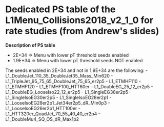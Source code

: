 # Dedicated PS table of the L1Menu_Collisions2018_v2_1_0 for rate studies (from Andrew's slides)

**Description of PS table**

* 2E+34 => Menu with lower pT threshold seeds enabled
* 1.9E+34 => Menu with lower pT threshold seeds NOT enabled

The seeds enabled in 2E+34 and not in 1.9E+34 are the following:
    - L1_DoubleJet_110_35_DoubleJet35_Mass_Min620
    - L1_TripleJet_95_75_65_DoubleJet_75_65_er2p5
    - L1_ETMHF110 
    - L1_ETMHF120 
    - L1_ETMHF100_HTT60er
    - L1_DoubleEG_25_12_er2p5 
    - L1_DoubleEG_LooseIso22_12_er2p5
    - L1_SingleEG38er2p5
    - L1_SingleIsoEG30er2p5
    - L1_SingleIsoEG28er2p1
    - L1_LooseIsoEG28er2p1_Jet34er2p5_dR_Min0p3
    - L1_LooseIsoEG26er2p1_HTT100er
    - L1_HTT320er_QuadJet_70_55_40_40_er2p4
    - L1_DoubleMu4_SQ_OS_dR_Max1p2 
